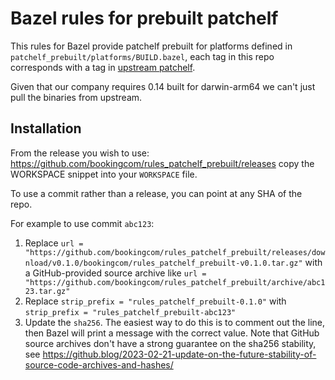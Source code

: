 # Bazel rules for prebuilt patchelf

This rules for Bazel provide patchelf prebuilt for platforms defined
in `patchelf_prebuilt/platforms/BUILD.bazel`, each tag in this repo
corresponds with a tag in [upstream patchelf](https://github.com/NixOS/patchelf).

Given that our company requires 0.14 built for darwin-arm64 we can't just
pull the binaries from upstream.

## Installation

From the release you wish to use:
<https://github.com/bookingcom/rules_patchelf_prebuilt/releases>
copy the WORKSPACE snippet into your `WORKSPACE` file.

To use a commit rather than a release, you can point at any SHA of the repo.

For example to use commit `abc123`:

1. Replace `url = "https://github.com/bookingcom/rules_patchelf_prebuilt/releases/download/v0.1.0/bookingcom/rules_patchelf_prebuilt-v0.1.0.tar.gz"` with a GitHub-provided source archive like `url = "https://github.com/bookingcom/rules_patchelf_prebuilt/archive/abc123.tar.gz"`
1. Replace `strip_prefix = "rules_patchelf_prebuilt-0.1.0"` with `strip_prefix = "rules_patchelf_prebuilt-abc123"`
1. Update the `sha256`. The easiest way to do this is to comment out the line, then Bazel will
   print a message with the correct value. Note that GitHub source archives don't have a strong
   guarantee on the sha256 stability, see
   <https://github.blog/2023-02-21-update-on-the-future-stability-of-source-code-archives-and-hashes/>
